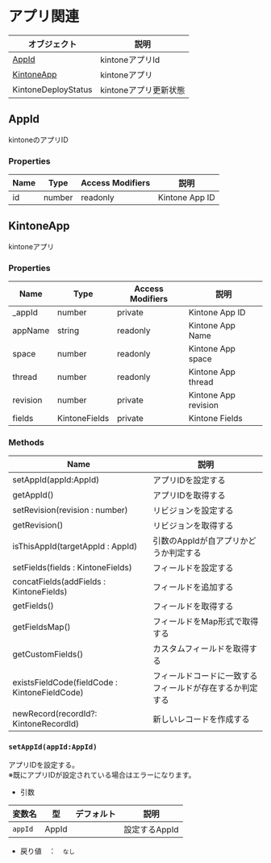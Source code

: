 # アプリ関連

|  オブジェクト  |  説明  |
| ---- | ---- |
|  [AppId](#AppId)  |  kintoneアプリId |
|  [KintoneApp](#KintoneApp)  |  kintoneアプリ |
|  KintoneDeployStatus  |  kintoneアプリ更新状態 |

## AppId
kintoneのアプリID
### Properties

| Name | Type | Access Modifiers | 説明 |
| ---- | ---- | ---- | ---- |
| id | number | readonly | Kintone App ID |

## KintoneApp

kintoneアプリ

### Properties

| Name | Type | Access Modifiers | 説明 |
| ---- | ---- | ---- | ---- |
| _appId | number | private | Kintone App ID |
| appName | string | readonly | Kintone App Name |
| space | number | readonly | Kintone App space |
| thread | number | readonly | Kintone App thread |
| revision | number | private | Kintone App revision |
| fields | KintoneFields | private | Kintone Fields |

### Methods

| Name | 説明 |
| ---- | ---- |
| setAppId(appId:AppId) | アプリIDを設定する |
| getAppId() | アプリIDを取得する |
| setRevision(revision : number) | リビジョンを設定する |
| getRevision() | リビジョンを取得する |
| isThisAppId(targetAppId : AppId) | 引数のAppIdが自アプリかどうか判定する |
| setFields(fields : KintoneFields) | フィールドを設定する |
| concatFields(addFields : KintoneFields) | フィールドを追加する |
| getFields() | フィールドを取得する |
| getFieldsMap() | フィールドをMap形式で取得する |
| getCustomFields() | カスタムフィールドを取得する |
| existsFieldCode(fieldCode : KintoneFieldCode) | フィールドコードに一致するフィールドが存在するか判定する |
| newRecord(recordId?: KintoneRecordId) | 新しいレコードを作成する |

### `setAppId(appId:AppId)`
アプリIDを設定する。  
※既にアプリIDが設定されている場合はエラーになります。
* 引数

|  変数名  |  型  | デフォルト| 説明 |
| ---- | ---- | ---- | ---- |
|  `appId`  | AppId |  | 設定するAppId |

* 戻り値　：　`なし`

